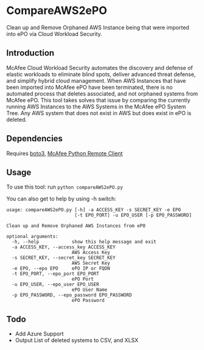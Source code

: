 # CompareAWS2ePO
Clean up and Remove Orphaned AWS Instance being that were imported into ePO via Cloud Workload Security.

## Introduction
McAfee Cloud Workload Security automates the discovery and defense of elastic workloads to eliminate blind spots, deliver advanced threat defense, and simplify hybrid cloud management. When AWS Instances that have been imported into McAfee ePO have been terminated, there is no automated process that deletes associated, and not orphaned systems from McAfee ePO. This tool takes solves that issue by comparing the currently running AWS Instances to the AWS Systems in the McAfee ePO System Tree. Any AWS system that does not exist in AWS but does exist in ePO is deleted.

## Dependencies
Requires [boto3](https://github.com/boto/boto3), [McAfee Python Remote Client](https://www.mcafee.com/apps/downloads/my-products/login.aspx)

## Usage
To use this tool:
  run `python compareAWS2ePO.py`

You can also get to help by using -h switch:
```
usage: compareAWS2ePO.py [-h] -a ACCESS_KEY -s SECRET_KEY -e EPO 
                         [-t EPO_PORT] -u EPO_USER [-p EPO_PASSWORD]

Clean up and Remove Orphaned AWS Instances from ePO

optional arguments:
  -h, --help            show this help message and exit
  -a ACCESS_KEY, --access_key ACCESS_KEY
                        AWS Access Key
  -s SECRET_KEY, --secret_key SECRET_KEY
                        AWS Secret Key
  -e EPO, --epo EPO     ePO IP or FQDN
  -t EPO_PORT, --epo_port EPO_PORT
                        ePO Port
  -u EPO_USER, --epo_user EPO_USER
                        ePO User Name
  -p EPO_PASSWORD, --epo_password EPO_PASSWORD
                        ePO Password
```


## Todo
* Add Azure Support
* Output List of deleted systems to CSV, and XLSX
